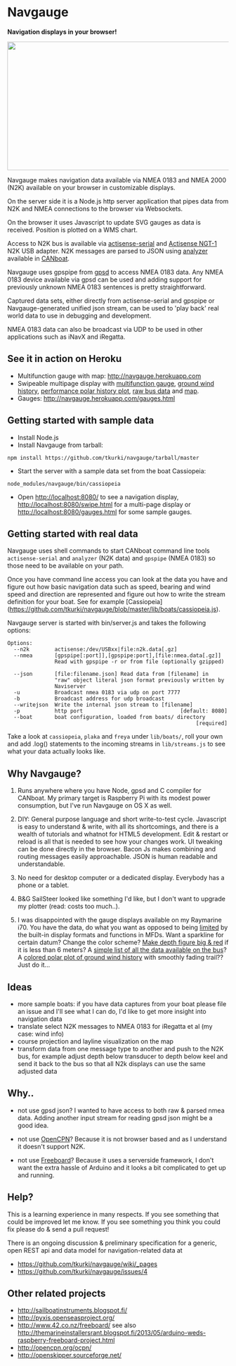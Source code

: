 # Navgauge

**Navigation displays in your browser!**

<img src="https://raw.github.com/wiki/tkurki/navgauge/img/navgauge.png" width="544" height="292"/>

Navgauge makes navigation data available via NMEA 0183 and NMEA 2000 (N2K) available on your browser in customizable displays.

On the server side it is a Node.js http server application that pipes data from N2K and NMEA connections to the browser
 via Websockets.

On the browser it uses Javascript to update SVG gauges as data is received. Position is plotted on a WMS chart.

Access to N2K bus is available via [actisense-serial](https://github.com/canboat/canboat/wiki/actisense-serial) and [Actisense NGT-1](http://www.actisense.com/products/nmea-2000/ngt1.html) N2K USB adapter. N2K messages are parsed to JSON using [analyzer](https://github.com/canboat/canboat/wiki/analyzer) available in [CANboat](https://github.com/canboat/canboat/).

Navgauge uses gpspipe from [gpsd](http://catb.org/gpsd/) to access NMEA 0183 data. Any NMEA 0183 device available via gpsd can be used and adding support for previously unknown NMEA 0183 sentences is pretty straightforward.

Captured data sets, either directly from actisense-serial and gpspipe or Navgauge-generated unified json stream, can be
used to 'play back' real world data to use in debugging and development.

NMEA 0183 data can also be broadcast via UDP to be used in other applications such as iNavX and iRegatta.

## See it in action on Heroku

- Multifunction gauge with map: http://navgauge.herokuapp.com
- Swipeable multipage display with [multifunction gauge](http://navgauge.herokuapp.com/swipe/sailgauge), [ground wind history](http://navgauge.herokuapp.com/swipe/windgraph), [performance polar history plot](http://navgauge.herokuapp.com/swipe/polar), [raw bus data](http://navgauge.herokuapp.com/swipe/bus) and [map](http://navgauge.herokuapp.com/swipe/map).
- Gauges: http://navgauge.herokuapp.com/gauges.html

## Getting started with sample data
- Install Node.js
- Install Navgauge from tarball:
```
npm install https://github.com/tkurki/navgauge/tarball/master
```

- Start the server with a sample data set from the boat Cassiopeia: 
```
node_modules/navgauge/bin/cassiopeia
```

-  Open [http://localhost:8080/](http://localhost:8080/) to see a navigation display, 
[http://localhost:8080/swipe.html](http://localhost:8080/swipe) for a multi-page display or [http://localhost:8080/gauges.html](http://localhost:8080/gauges.html) for some sample gauges.

## Getting started with real data

Navgauge uses shell commands to start CANboat command line tools `actisense-serial` and `analyzer` (N2K data) and
`gpspipe` (NMEA 0183) so those need to be available on your path.

Once you have command line access you can look at the
data you have and figure out how basic navigation data such as speed, bearing and wind speed and direction are
represented and figure out how to write the stream definition for your boat. See for example [Cassiopeia] (https://github.com/tkurki/navgauge/blob/master/lib/boats/cassiopeia.js).

Navgauge server is started with
bin/server.js and takes the following options:

 ```
 Options:
   --n2k        actisense:/dev/USBxx|file:n2k.data[.gz]
   --nmea       [gpspipe[:port]],[gpspipe:port],[file:nmea.data[.gz]]
                Read with gpspipe -r or from file (optionally gzipped)

   --json       [file:filename.json] Read data from [filename] in
                "raw" object literal json format previously written by
                Naviserver
   -u           Broadcast nmea 0183 via udp on port 7777
   -b           Broadcast address for udp broadcast
   --writejson  Write the internal json stream to [filename]
   -p           http port                               [default: 8080]
   --boat       boat configuration, loaded from boats/ directory
                                                             [required]
 ```


 Take a look at `cassiopeia`, `plaka` and `freya` under `lib/boats/`, roll your own and add .log() statements to the
 incoming  streams in `lib/streams.js` to see what your data actually looks like.


## Why Navgauge?

1.  Runs anywhere where you have Node, gpsd and C compiler for CANboat. My primary target is Raspberry Pi with its modest power consumption, but I've run Navgauge on OS X as well.

2. DIY: General purpose language and short write-to-test cycle. Javascript is easy to understand & write, with all its shortcomings, and there is a wealth of tutorials and whatnot for HTML5 development. Edit & restart or reload is all that is needed to see how your changes work. UI tweaking can be done directly in the browser. Bacon Js makes combining and routing messages easily approachable. JSON is human readable and understandable.

3. No need for desktop computer or a dedicated display. Everybody has a phone or a tablet.

4. B&G SailSteer looked like something I'd like, but I don't want to upgrade my plotter (read: costs too much..).

5. I was disappointed with the gauge displays available on my Raymarine i70. You have the data, do what you want as opposed to being [limited](http://n2kpi.blogspot.fi/2013/08/the-starting-point.html) by the built-in display formats and functions in MFDs. Want a sparkline for certain datum? Change the color scheme? [Make depth figure big & red](https://github.com/tkurki/navgauge/commit/d9c3be806f2b1ace49164ab8153052d313f43043) if it is less than 6 meters? A [simple list of
 all the data available on the bus](https://github.com/tkurki/navgauge/blob/master/webapp/busdata.html)? A
 [colored polar plot of ground wind history](https://github.com/tkurki/navgauge/commit/a15d6b46c81c496b871c2f9199ee5faa3323d0bb) with smoothly fading trail?? Just do it...

## Ideas

- more sample boats: if you have data captures from your boat please file an issue and I'll see what I can do,
I'd like to get more insight into navigation data
- translate select N2K messages to NMEA 0183 for iRegatta et al (my case: wind info)
- course projection and layline visualization on the map
- transform data from one message type to another and push to the N2K bus, for example adjust depth below transducer to depth below keel and send it back to the bus so that all N2k displays can use the same adjusted data


## Why..

- not use gpsd json? I wanted to have access to both raw & parsed nmea data. Adding another input stream for reading
gpsd json might be a good idea.

- not use [OpenCPN](http://opencpn.org/ocpn/)? Because it is not browser based and as I understand it doesn't support N2K.

- not use [Freeboard](http://www.42.co.nz/freeboard/)? Because it uses a serverside framework,
I don't want the extra hassle of Arduino and it looks a bit complicated to get up and running.

## Help?

This is a learning experience in many respects. If you see something that could be improved let me know. If you see
something you think you could fix please do & send a pull request!

There is an ongoing discussion & preliminary specification for a generic, open REST api and data model for navigation-related data at
- https://github.com/tkurki/navgauge/wiki/_pages
- https://github.com/tkurki/navgauge/issues/4

## Other related projects
- http://sailboatinstruments.blogspot.fi/
- http://pyxis.openseasproject.org/
- http://www.42.co.nz/freeboard/ see also http://themarineinstallersrant.blogspot.fi/2013/05/arduino-weds-raspberry-freeboard-project.html
- http://opencpn.org/ocpn/
- http://openskipper.sourceforge.net/
